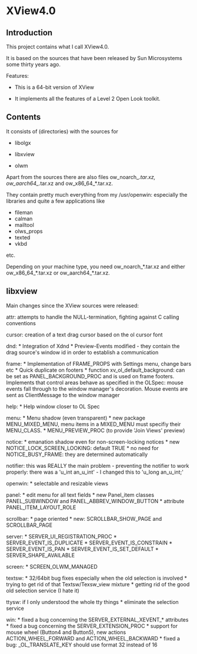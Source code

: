 XView4.0
========

Introduction
------------

This project contains what I call XView4.0.

It is based on the sources that have been released by Sun Microsystems some thirty years ago.


Features:

* This is a 64-bit version of XView

* It implements all the features of a Level 2 Open Look toolkit.



Contents
--------

It consists of (directories) with the sources for

* libolgx

* libxview

* olwm


Apart from the sources there are also files ow_noarch_*.tar.xz, ow_aarch64_*.tar.xz and ow_x86_64_*.tar.xz.

They contain pretty much everything from my /usr/openwin: especially the libraries and quite a few applications like

* fileman
* calman
* mailtool
* olws_props
* texted
* vkbd

etc.

Depending on your machine type, you need 
ow_noarch_\*.tar.xz and either ow_x86_64_\*.tar.xz or ow_aarch64\_*.tar.xz.



libxview
--------

Main changes since the XView sources were released:


attr:
	attempts to handle the NULL-termination, fighting against C calling
	conventions

cursor:
	creation of a text drag cursor based on the ol cursor font

dnd:
	* Integration of Xdnd
	* Preview-Events modified - they contain the drag source's window id
	  in order to establish a communication

frame:
	* Implementation of FRAME_PROPS with Settings menu, change bars etc
	* Quick duplicate on footers
	* function xv_ol_default_background: can be set as PANEL_BACKGROUND_PROC
	  and is used on frame footers. Implements that control areas behave as
	  specified in the OLSpec: mouse events fall through to the
	  window manager's decoration. Mouse events are sent as ClientMessage
	  to the window manager

help:
	* Help window closer to OL Spec

menu:
	* Menu shadow (even transparent)
	* new package MENU_MIXED_MENU, menu items in a MIXED_MENU must specifiy
	  their MENU_CLASS.
	* MENU_PREVIEW_PROC (to provide 'Join Views' preview)

notice:
	* emanation shadow even for non-screen-locking notices 
	* new NOTICE_LOCK_SCREEN_LOOKING: default TRUE
	* no need for NOTICE_BUSY_FRAME: they are determined automatically

notifier:
	this was REALLY the main problem - preventing the notifier to work
	properly: there was a 'u_int an_u_int' - I changed this to 
	'u_long an_u_int;'

openwin:
	* selectable and resizable views

panel:
	* edit menu for all text fields
	* new Panel_item classes PANEL_SUBWINDOW and PANEL_ABBREV_WINDOW_BUTTON
	* attribute PANEL_ITEM_LAYOUT_ROLE

scrollbar:
	* page oriented
	* new: SCROLLBAR_SHOW_PAGE and SCROLLBAR_PAGE

server:
	* SERVER_UI_REGISTRATION_PROC
	* SERVER_EVENT_IS_DUPLICATE
	* SERVER_EVENT_IS_CONSTRAIN
	* SERVER_EVENT_IS_PAN
	* SERVER_EVENT_IS_SET_DEFAULT
	* SERVER_SHAPE_AVAILABLE

screen:
	* SCREEN_OLWM_MANAGED

textsw:
	* 32/64bit bug fixes especially when the old selection is involved
	* trying to get rid of that Textsw/Texsw_view mixture
	* getting rid of the good old selection service (I hate it)

ttysw:
	if I only understood the whole tty things
	* eliminate the selection service

win:
	* fixed a bug concerning the SERVER_EXTERNAL_XEVENT_* attributes
	* fixed a bug concerning the SERVER_EXTENSION_PROC
	* support for mouse wheel (Button4 and Button5), new actions
	  ACTION_WHEEL_FORWARD and ACTION_WHEEL_BACKWARD
	* fixed a bug: _OL_TRANSLATE_KEY should use format 32 instead of 16
